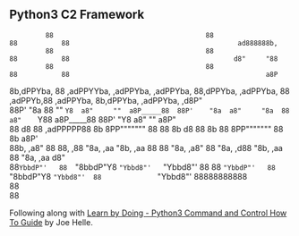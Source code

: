 ## Python3 C2 Framework



                                                                                                                                                    
             88                                      88                        88           88                                          ad888888b,  
             88                                      88                        88           88                                         d8"     "88  
             88                                      88                        88           88                                                 a8P  
8b,dPPYba,   88  ,adPPYYba,   ,adPPYba,   ,adPPYba,  88,dPPYba,    ,adPPYba,   88   ,adPPYb,88   ,adPPYba,  8b,dPPYba,      ,adPPYba,       ,d8P"   
88P'    "8a  88  ""     `Y8  a8"     ""  a8P_____88  88P'    "8a  a8"     "8a  88  a8"    `Y88  a8P_____88  88P'   "Y8     a8"     ""     a8P"      
88       d8  88  ,adPPPPP88  8b          8PP"""""""  88       88  8b       d8  88  8b       88  8PP"""""""  88             8b           a8P'        
88b,   ,a8"  88  88,    ,88  "8a,   ,aa  "8b,   ,aa  88       88  "8a,   ,a8"  88  "8a,   ,d88  "8b,   ,aa  88             "8a,   ,aa  d8"          
88`YbbdP"'   88  `"8bbdP"Y8   `"Ybbd8"'   `"Ybbd8"'  88       88   `"YbbdP"'   88   `"8bbdP"Y8   `"Ybbd8"'  88              `"Ybbd8"'  88888888888  
88                                                                                                                                                  
88                                                                                                                                                  




Following along with [Learn by Doing - Python3 Command and Control How To Guide](https://ko-fi.com/s/0c3776a2a0) by Joe Helle.
